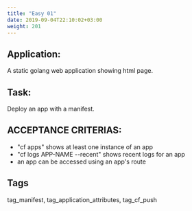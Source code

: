 ```yaml
---
title: "Easy 01"
date: 2019-09-04T22:10:02+03:00
weight: 201
---
```


## Application:
A static golang web application showing html page. 

## Task:
Deploy an app with a manifest.

## ACCEPTANCE CRITERIAS:
- "cf apps" shows at least one instance of an app
- "cf logs APP-NAME --recent" shows recent logs for an app
- an app can be accessed using an app's route

## Tags
tag_manifest, tag_application_attributes, tag_cf_push
